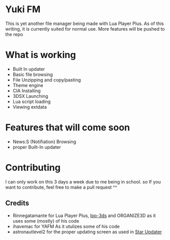 # Yuki FM
This is yet another file manager being made with Lua Player Plus. As of this writing, it is currently suited for normal use. More features will be pushed to the repo

# What is working
* Built In updater
* Basic file browsing
* File Unzipping and copy/pasting
* Theme engine
* CIA Installing
* 3DSX Launching
* Lua script loading
* Viewing extdata

# Features that will come soon
* News:S (Notifiation) Browsing
* proper Built-In updater

# Contributing
I can only work on this 3 days a week due to me being in school. so If you want to contribute, feel free to make a pull request ^^


## Credits
* Rinnegatamante for Lua Player Plus, [lpp-3ds](https://github.com/Rinnegatamante/lpp-3ds) and ORGANIZE3D as it uses some (mostly) of his code
* ihavemac for YAFM As it utulizes some of his code
* astronautlevel2 for the proper updating screen as used in [Star Updater](https://github.com/astronautlevel2/StarUpdater)
